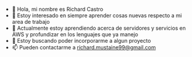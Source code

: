 - 👋 Hola, mi nombre es Richard Castro
- 👀 Estoy interesado en siempre aprender cosas nuevas respecto a mi area de trabajo
- 🌱 Actualmente estoy aprendiendo acerca de servidores y servicios en AWS y profundizar en los lenguajes que ya manejo
- 💞️ Estoy buscando poder incorporarme a algun proyecto
- 📫 Pueden contactarme a richard.mustaine99@gmail.com

<!---
richard-mustaine99/richard-mustaine99 is a ✨ special ✨ repository because its `README.md` (this file) appears on your GitHub profile.
You can click the Preview link to take a look at your changes.
--->
